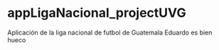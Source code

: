 # appLigaNacional_projectUVG
Aplicación de la liga nacional de futbol de Guatemala
Eduardo es bien hueco
